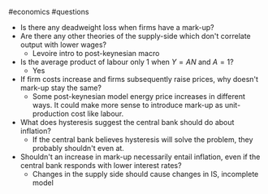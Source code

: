 #economics #questions 
- Is there any deadweight loss when firms have a mark-up?
- Are there any other theories of the supply-side which don't correlate output with lower wages?
	- Levoire intro to post-keynesian macro
- Is the average product of labour only 1 when $Y=AN$ and $A=1$?
	- Yes
- If firm costs increase and firms subsequently raise prices, why doesn't mark-up stay the same?
	- Some post-keynesian model energy price increases in different ways. It could make more sense to introduce mark-up as unit-production cost like labour.
- What does hysteresis suggest the central bank should do about inflation?
	- If the central bank believes hysteresis will solve the problem, they probably shouldn't even at.
- Shouldn't an increase in mark-up necessarily entail inflation, even if the central bank responds with lower interest rates?
	- Changes in the supply side should cause changes in IS, incomplete model